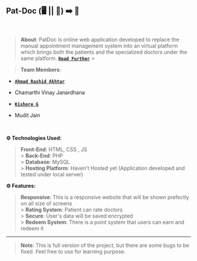 ## Pat-Doc (🖥 || 📱) ➡️ 🏥

<br>

> **About**: PatDoc is online web application developed to replace the manual appointment management system into an virtual platform which brings both the patients and the specialized doctors under the same platform. [**`Read Further`**](https://www.researchgate.net/publication/353019876_PATDOC_-_An_Online_Appointment_Management_System?channel=doi&linkId=60e47b5792851ca944b4eed5) > <br>

> **Team Members**:

- [**`Ahmad Rashid Akhtar`**](https://github.com/Unknown-0perator)

- Chamarthi Vinay Janardhana

- [**`Kishore G`**](https://github.com/gkrockz)

- Mudit Jain

<br>

**⚙️ Technologies Used:**

> **Front-End**: HTML, CSS , JS<br> > **Back-End**: PHP<br> > **Database**: MySQL<br> > **Hosting Platform**: Haven't Hosted yet (Application developed and tested under local server)<br>

**⚙️ Features:**

> **Responsive**: This is a responsive website that will be shown prefectly on all size of screens<br> > **Rating System**: Patient can rate doctors<br> > **Secure**: User's data will be saved encrypted<br> > **Redeem System**: There is a point system that users can earn and redeem it<br>

---

> **Note**: This is full version of the project, but there are some bugs to be fixed. Feel free to use for learning purpose.
